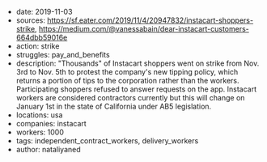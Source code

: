 - date: 2019-11-03
- sources: https://sf.eater.com/2019/11/4/20947832/instacart-shoppers-strike, https://medium.com/@vanessabain/dear-instacart-customers-664dbb59016e
- action: strike
- struggles: pay_and_benefits
- description: "Thousands" of Instacart shoppers went on strike from Nov. 3rd to Nov. 5th to protest the company's new tipping policy, which returns a portion of tips to the corporation rather than the workers. Participating shoppers refused to answer requests on the app. Instacart workers are considered contractors currently but this will change on January 1st in the state of California under AB5 legislation.
- locations: usa
- companies: instacart
- workers: 1000
- tags: independent_contract_workers, delivery_workers
- author: nataliyaned
